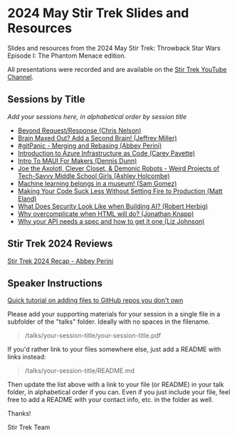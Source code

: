 # 2024 May Stir Trek Slides and Resources

Slides and resources from the 2024 May Stir Trek: Throwback Star Wars Episode I: The Phantom Menace edition.

All presentations were recorded and are available on the [Stir Trek YouTube Channel](https://youtube.com/stirtrek).

## Sessions by Title

*Add your sessions here, in alphabetical order by session title*

<!-- - [Session Title (SpeakerName)](/talks/foldername/README.md) -->
- [Beyond Request/Response (Chris Nelson)](/talks/beyond-request-response/README.md)
- [Brain Maxed Out? Add a Second Brain! (Jeffrey Miller)](/talks/brain-maxed-out-add-a-second-brain/README.md)
- [#gitPanic - Merging and Rebasing (Abbey Perini)](/talks/git-panic-merging-and-rebasing/README.md)
- [Introduction to Azure Infrastructure as Code (Carey Payette)](/talks/introduction-to-azure-infrastructure-as-code/intro_to_azure_iac.pdf)
- [Intro To MAUI For Makers (Dennis Dunn)]( /talks/intro-to-maui-for-makers/README.md)
- [Joe the Axolotl, Clever Closet, & Demonic Robots - Weird Projects of Tech-Savvy Middle School Girls (Ashley Holcombe)](/talks/joe-axolotl-clever-closet-demonic-robots/joe-axolotl-clever-closet-demonic-robots.pdf)
- [Machine learning belongs in a museum! (Sam Gomez)]( /talks/machine-learning-museum/)
- [Making Your Code Suck Less Without Setting Fire to Production (Matt Eland)](/talks/making-your-code-suck-less/talk.md)
- [What Does Security Look Like when Building AI? (Robert Herbig)](/talks/what-does-security-look-like-when-building-ai)
- [Why overcomplicate when HTML will do? (Jonathan Knapp)](/talks/why-overcomplicate-when-html-will-do/why-overcomplicate-when-html-will-do.pdf)
- [Why your API needs a spec and how to get it one (Liz Johnson)](/talks/why-your-api-needs-a-spec/stirtrek2024.pdf)

## Stir Trek 2024 Reviews

[Stir Trek 2024 Recap - Abbey Perini](https://twitter.com/AbbeyPerini/status/1787146108537373108)

## Speaker Instructions

[Quick tutorial on adding files to GitHub repos you don't own](https://ardalis.com/how-to-add-files-to-a-github-repo-you-don%E2%80%99t-own/)

Please add your supporting materials for your session in a single file in a subfolder of the "talks" folder. Ideally with no spaces in the filename.

> /talks/your-session-title/your-session-title.pdf

If you'd rather link to your files somewhere else, just add a README with links instead:

> /talks/your-session-title/README.md

Then update the list above with a link to your file (or README) in your talk folder, in alphabetical order if you can. Even if you just include your file, feel free to add a README with your contact info, etc. in the folder as well.

Thanks!

Stir Trek Team
